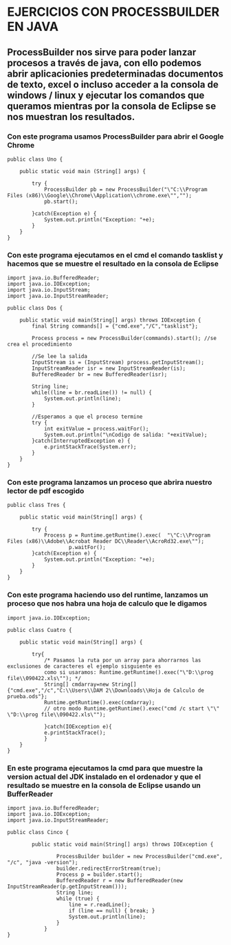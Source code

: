 # EJERCICIOS CON PROCESSBUILDER EN JAVA

## ProcessBuilder nos sirve para poder lanzar procesos a través de java, con ello podemos abrir aplicacionies predeterminadas documentos de texto, excel o incluso acceder a la consola de windows / linux y ejecutar los comandos que queramos mientras por la consola de Eclipse se nos muestran los resultados.

### Con este programa usamos ProcessBuilder para abrir el Google Chrome

```
public class Uno {

	public static void main (String[] args) {
		
		try {
			ProcessBuilder pb = new ProcessBuilder("\"C:\\Program Files (x86)\\Google\\Chrome\\Application\\chrome.exe\"","");
			pb.start();
			
		}catch(Exception e) {
			System.out.println("Exception: "+e);
		}		
	}	
}

```

### Con este programa ejecutamos en el cmd el comando tasklist y hacemos que se muestre el resultado en la consola de Eclipse

```
import java.io.BufferedReader;
import java.io.IOException;
import java.io.InputStream;
import java.io.InputStreamReader;

public class Dos {

	public static void main(String[] args) throws IOException {
		final String commands[] = {"cmd.exe","/C","tasklist"};
		
		Process process = new ProcessBuilder(commands).start(); //se crea el procedimiento
		
		//Se lee la salida
		InputStream is = (InputStream) process.getInputStream();
		InputStreamReader isr = new InputStreamReader(is);
		BufferedReader br = new BufferedReader(isr);
		
		String line;
		while((line = br.readLine()) != null) {
			System.out.println(line);			
		}

		//Esperamos a que el proceso termine
		try {
			int exitValue = process.waitFor();
			System.out.println("\nCodigo de salida: "+exitValue);
		}catch(InterruptedException e) {
			e.printStackTrace(System.err);
		}		
	}
}

```

### Con este programa lanzamos un proceso que abrira nuestro lector de pdf escogido

```
public class Tres {

	public static void main(String[] args) {

		try {
			Process p = Runtime.getRuntime().exec(  "\"C:\\Program Files (x86)\\Adobe\\Acrobat Reader DC\\Reader\\AcroRd32.exe\"");  
				    p.waitFor();  
		}catch(Exception e) {
			System.out.println("Exception: "+e);
		}
	}
}
```

### Con este programa haciendo uso del runtime, lanzamos un proceso que nos habra una hoja de calculo que le digamos

```
import java.io.IOException;

public class Cuatro {

	public static void main(String[] args) {
		
		try{ 
			/* Pasamos la ruta por un array para ahorrarnos las exclusiones de caracteres el ejemplo sisguiente es
			como si usaramos: Runtime.getRuntime().exec("\"D:\\prog file\\090422.xls\""); */
			String[] cmdarray=new String[]{"cmd.exe","/c","C:\\Users\\DAM 2\\Downloads\\Hoja de Calculo de prueba.ods"}; 
			Runtime.getRuntime().exec(cmdarray); 
			// otro modo Runtime.getRuntime().exec("cmd /c start \"\" \"D:\\prog file\\090422.xls\""); 

			}catch(IOException e){ 
			e.printStackTrace(); 
			} 
	}		
}
```

### En este programa ejecutamos la cmd para que muestre la version actual del JDK instalado en el ordenador y que el resultado se muestre en la consola de Eclipse usando un BufferReader

```
import java.io.BufferedReader;
import java.io.IOException;
import java.io.InputStreamReader;

public class Cinco {
		
		public static void main(String[] args) throws IOException {
		
		        ProcessBuilder builder = new ProcessBuilder("cmd.exe", "/c", "java -version");
		        builder.redirectErrorStream(true);
		        Process p = builder.start();
		        BufferedReader r = new BufferedReader(new InputStreamReader(p.getInputStream()));
		        String line;
		        while (true) {
		            line = r.readLine();
		            if (line == null) { break; }
		            System.out.println(line);
		        }
		    }
}

```
